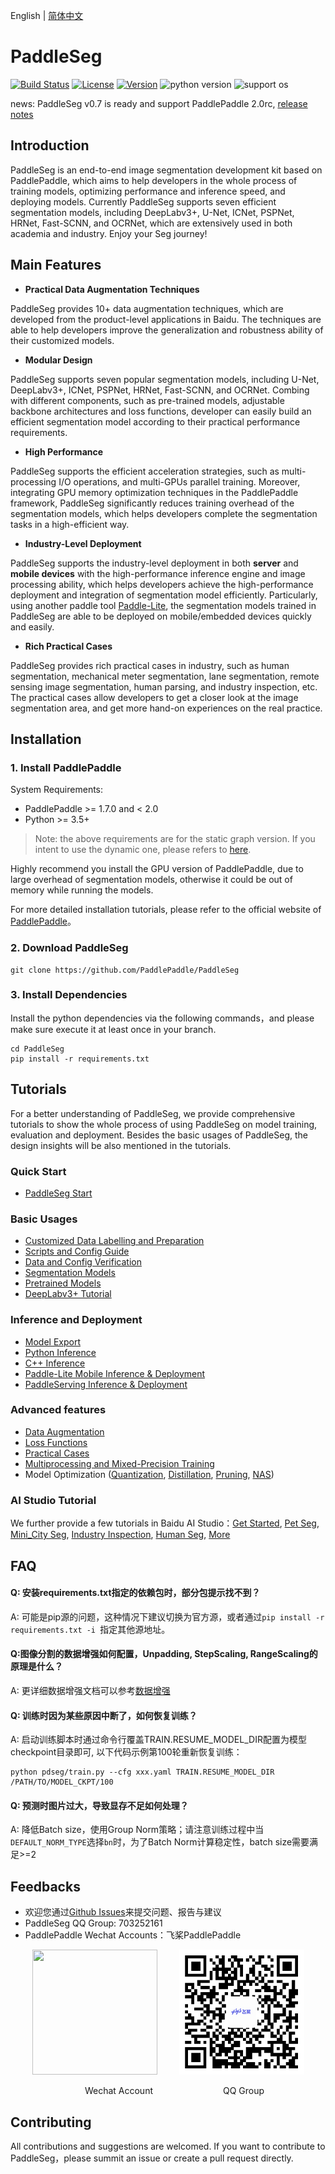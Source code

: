 English | [简体中文](README_CN.md)

# PaddleSeg

[![Build Status](https://travis-ci.org/PaddlePaddle/PaddleSeg.svg?branch=master)](https://travis-ci.org/PaddlePaddle/PaddleSeg)
[![License](https://img.shields.io/badge/license-Apache%202-blue.svg)](LICENSE)
[![Version](https://img.shields.io/github/release/PaddlePaddle/PaddleSeg.svg)](https://github.com/PaddlePaddle/PaddleSeg/releases)
![python version](https://img.shields.io/badge/python-3.6+-orange.svg)
![support os](https://img.shields.io/badge/os-linux%2C%20win%2C%20mac-yellow.svg)

news: PaddleSeg v0.7 is ready and support PaddlePaddle 2.0rc, [release notes]()

## Introduction

PaddleSeg is an end-to-end image segmentation development kit based on PaddlePaddle, which aims to help developers in the whole process of training models, optimizing performance and inference speed, and deploying models. Currently PaddleSeg supports seven efficient segmentation models, including DeepLabv3+, U-Net, ICNet, PSPNet, HRNet, Fast-SCNN, and OCRNet, which are extensively used in both academia and industry. Enjoy your Seg journey!

## Main Features

- **Practical Data Augmentation Techniques**

PaddleSeg provides 10+ data augmentation techniques, which are developed from the product-level applications in Baidu. The techniques are able to help developers improve the generalization and robustness ability of their customized models.

- **Modular Design**

PaddleSeg supports seven popular segmentation models, including U-Net, DeepLabv3+, ICNet, PSPNet, HRNet, Fast-SCNN, and OCRNet. Combing with different components, such as pre-trained models, adjustable backbone architectures and loss functions, developer can easily build an efficient segmentation model according to their practical performance requirements.

- **High Performance**

PaddleSeg supports the efficient acceleration strategies, such as multi-processing I/O operations, and multi-GPUs parallel training. Moreover, integrating GPU memory optimization techniques in the PaddlePaddle framework, PaddleSeg significantly reduces training overhead of the segmentation models, which helps developers complete the segmentation tasks in a high-efficient way.

- **Industry-Level Deployment**

PaddleSeg supports the industry-level deployment in both **server** and **mobile devices** with the high-performance inference engine and image processing ability, which helps developers achieve the high-performance deployment and integration of segmentation model efficiently. Particularly, using another paddle tool [Paddle-Lite](https://github.com/PaddlePaddle/Paddle-Lite), the segmentation models trained in PaddleSeg are able to be deployed on mobile/embedded devices quickly and easily.

- **Rich Practical Cases**

PaddleSeg provides rich practical cases in industry, such as human segmentation, mechanical meter segmentation, lane segmentation, remote sensing image segmentation, human parsing, and industry inspection, etc. The practical cases allow developers to get a closer look at the image segmentation area, and get more hand-on experiences on the real practice.

## Installation

### 1. Install PaddlePaddle

System Requirements:
* PaddlePaddle >= 1.7.0 and < 2.0
* Python >= 3.5+

> Note: the above requirements are for the static graph version. If you intent to use the dynamic one, please refers to [here](./dygraph/README.md).

Highly recommend you install the GPU version of PaddlePaddle, due to large overhead of segmentation models, otherwise it could be out of memory while running the models.

For more detailed installation tutorials, please refer to the official website of [PaddlePaddle](https://www.paddlepaddle.org.cn/install/quick)。

### 2. Download PaddleSeg

```
git clone https://github.com/PaddlePaddle/PaddleSeg
```

### 3. Install Dependencies
Install the python dependencies via the following commands，and please make sure execute it at least once in your branch.
```
cd PaddleSeg
pip install -r requirements.txt
```

## Tutorials

For a better understanding of PaddleSeg, we provide comprehensive tutorials to show the whole process of using PaddleSeg on model training, evaluation and deployment. Besides the basic usages of PaddleSeg, the design insights will be also mentioned in the tutorials.

### Quick Start

* [PaddleSeg Start](./docs/usage.md)

### Basic Usages

* [Customized Data Labelling and Preparation](./docs/data_prepare.md)
* [Scripts and Config Guide](./docs/config.md)
* [Data and Config Verification](./docs/check.md)
* [Segmentation Models](./docs/models.md)
* [Pretrained Models](./docs/model_zoo.md)
* [DeepLabv3+ Tutorial](./tutorial/finetune_deeplabv3plus.md)

### Inference and Deployment

* [Model Export](./docs/model_export.md)
* [Python Inference](./deploy/python/)
* [C++ Inference](./deploy/cpp/)
* [Paddle-Lite Mobile Inference & Deployment](./deploy/lite/)
* [PaddleServing Inference & Deployment](./deploy/paddle-serving)


### Advanced features

* [Data Augmentation](./docs/data_aug.md)
* [Loss Functions](./docs/loss_select.md)
* [Practical Cases](./contrib)
* [Multiprocessing and Mixed-Precision Training](./docs/multiple_gpus_train_and_mixed_precision_train.md)
* Model Optimization ([Quantization](./slim/quantization/README.md), [Distillation](./slim/distillation/README.md), [Pruning](./slim/prune/README.md), [NAS](./slim/nas/README.md))


### AI Studio Tutorial

We further provide a few tutorials in Baidu AI Studio：[Get Started](https://aistudio.baidu.com/aistudio/projectdetail/100798), [Pet Seg](https://aistudio.baidu.com/aistudio/projectDetail/102889), [Mini_City Seg](https://aistudio.baidu.com/aistudio/projectDetail/226703), [Industry Inspection](https://aistudio.baidu.com/aistudio/projectdetail/184392), [Human Seg](https://aistudio.baidu.com/aistudio/projectdetail/475345), [More](https://aistudio.baidu.com/aistudio/projectdetail/226710)

## FAQ

#### Q: 安装requirements.txt指定的依赖包时，部分包提示找不到？

A: 可能是pip源的问题，这种情况下建议切换为官方源，或者通过`pip install -r requirements.txt -i `指定其他源地址。

#### Q:图像分割的数据增强如何配置，Unpadding, StepScaling, RangeScaling的原理是什么？

A: 更详细数据增强文档可以参考[数据增强](./docs/data_aug.md)

#### Q: 训练时因为某些原因中断了，如何恢复训练？

A: 启动训练脚本时通过命令行覆盖TRAIN.RESUME_MODEL_DIR配置为模型checkpoint目录即可, 以下代码示例第100轮重新恢复训练：
```
python pdseg/train.py --cfg xxx.yaml TRAIN.RESUME_MODEL_DIR /PATH/TO/MODEL_CKPT/100
```

#### Q: 预测时图片过大，导致显存不足如何处理？

A: 降低Batch size，使用Group Norm策略；请注意训练过程中当`DEFAULT_NORM_TYPE`选择`bn`时，为了Batch Norm计算稳定性，batch size需要满足>=2


## Feedbacks
* 欢迎您通过[Github Issues](https://github.com/PaddlePaddle/PaddleSeg/issues)来提交问题、报告与建议
* PaddleSeg QQ Group: 703252161
* PaddlePaddle Wechat Accounts：飞桨PaddlePaddle

<p align="center"><img width="200" height="200"  src="https://user-images.githubusercontent.com/45189361/64117959-1969de80-cdc9-11e9-84f7-e1c2849a004c.jpeg"/>&#8194;&#8194;&#8194;&#8194;&#8194;<img width="200" height="200" margin="500" src="./docs/imgs/qq_group2.png"/></p>
<p align="center">  &#8194;&#8194;&#8194;Wechat Account&#8194;&#8194;&#8194;&#8194;&#8194;&#8194;&#8194;&#8194;&#8194;&#8194;&#8194;&#8194;&#8194;&#8194;&#8194;&#8194;QQ Group</p>


## Contributing

All contributions and suggestions are welcomed. If you want to contribute to PaddleSeg，please summit an issue or create a pull request directly.

